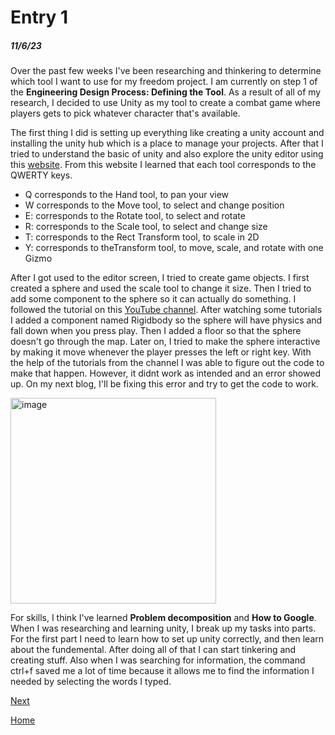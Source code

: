 # Entry 1
##### 11/6/23
Over the past few weeks I've been researching and thinkering to determine which tool I want to use for my freedom project. I am  currently on step 1 of the **Engineering Design Process: Defining the Tool**. As a result of all of my research, I decided to use Unity as my tool to create a combat game where players gets to pick whatever character that's available. 

The first thing I did is setting up everything like creating a unity account and installing the unity hub which is a place to manage your projects. After that I tried to understand the basic of unity and also explore the unity editor using this [website](https://learn.unity.com/tutorial/explore-the-unity-editor-1#6273f00fedbc2a7f158cc1ef). From this website I learned that each tool corresponds to the QWERTY keys. 
* Q corresponds to the Hand tool, to pan your view
* W corresponds to the Move tool, to select and change position
* E: corresponds to the Rotate tool, to select and rotate
* R: corresponds to the Scale tool, to select and change size
* T: corresponds to the Rect Transform tool, to scale in 2D
* Y: corresponds to theTransform tool, to move, scale, and rotate with one Gizmo

After I got used to the editor screen, I tried to create game objects. I first created a sphere and used the scale tool to change it size. Then I tried to add some component to the sphere so it can actually do something. I followed the tutorial on this [YouTube channel](https://www.youtube.com/@IndividualKex). After watching some tutorials I added a component named Rigidbody so the sphere will have physics and fall down when you press play. Then I added a floor so that the sphere doesn't go through the map. Later on, I tried to make the sphere interactive by making it move whenever the player presses the left or right key. With the help of the tutorials from the channel I was able to figure out the code to make that happen. However, it didnt work as intended and an error showed up. On my next blog, I'll be fixing this error and try to get the code to work.

<img width="329" alt="image" src="https://github.com/jianghuiz7368/apcsa-freedom-project/assets/91745147/1ed5187f-30b0-4c9b-ae88-1dd3c57b3d73">




For skills, I think I've learned **Problem decomposition** and **How to Google**. When I was researching and learning unity, I break up my tasks into parts. For the first part I need to learn how to set up unity correctly, and then learn about the fundemental. After doing all of that I can start tinkering and creating stuff. Also when I was searching for information, the command ctrl+f saved me a lot of time because it allows me to find the information I needed by selecting the words I typed.


[Next](entry02.md)

[Home](../README.md)
